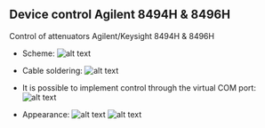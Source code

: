 ## Device control Agilent 8494H & 8496H
Control of attenuators Agilent/Keysight 8494H &amp; 8496H

+ Scheme:
![alt text](https://github.com/itllab/Raspberry-Pi-Pico-8494H-8496H/blob/main/img/1.1.png)

+ Cable soldering:
![alt text](https://github.com/itllab/Raspberry-Pi-Pico-8494H-8496H/blob/main/img/3.1.png)

+ It is possible to implement control through the virtual COM port:
![alt text](https://github.com/itllab/Raspberry-Pi-Pico-8494H-8496H/blob/main/img/4.1.png)

+ Appearance:
![alt text](https://github.com/itllab/Raspberry-Pi-Pico-8494H-8496H/blob/main/img/1.3.jpg)
![alt text](https://github.com/itllab/Raspberry-Pi-Pico-8494H-8496H/blob/main/img/5.2.jpg)

